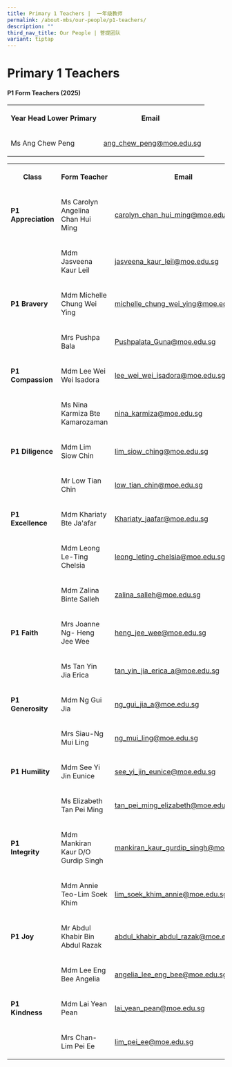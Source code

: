 ```yaml
---
title: Primary 1 Teachers |  一年级教师
permalink: /about-mbs/our-people/p1-teachers/
description: ""
third_nav_title: Our People | 菩提团队
variant: tiptap
---
```

<h1><strong>Primary 1 Teachers</strong></h1>
<h4><strong>P1 Form Teachers (2025)</strong></h4>
<p></p>
<table style="minWidth: 75px">
<colgroup>
<col>
<col>
<col>
</colgroup>
<tbody>
<tr>
<th rowspan="1" colspan="2">
<p>Year Head Lower Primary</p>
</th>
<th rowspan="1" colspan="1">
<p>Email&nbsp;&nbsp;</p>
</th>
</tr>
<tr>
<td rowspan="1" colspan="2">
<p>Ms Ang Chew Peng</p>
</td>
<td rowspan="1" colspan="1">
<p><a href="mailto:ang_chew_peng@moe.edu.sg" rel="noopener noreferrer nofollow" target="_blank">ang_chew_peng@moe.edu.sg</a>
</p>
</td>
</tr>
</tbody>
</table>
<p></p>
<table style="minWidth: 75px">
<colgroup>
<col>
<col>
<col>
</colgroup>
<tbody>
<tr>
<th rowspan="1" colspan="1">
<p>Class</p>
</th>
<th rowspan="1" colspan="1">
<p>Form Teacher</p>
</th>
<th rowspan="1" colspan="1">
<p>Email</p>
</th>
</tr>
<tr>
<td rowspan="1" colspan="1">
<p><strong>P1 Appreciation</strong>
</p>
</td>
<td rowspan="1" colspan="1">
<p>Ms Carolyn Angelina Chan Hui Ming</p>
</td>
<td rowspan="1" colspan="1">
<p><a href="mailto:carolyn_chan_hui_ming@moe.edu.sg" rel="noopener noreferrer nofollow" target="_blank">carolyn_chan_hui_ming@moe.edu.sg</a>
</p>
</td>
</tr>
<tr>
<td rowspan="1" colspan="1">
<p></p>
</td>
<td rowspan="1" colspan="1">
<p>Mdm Jasveena Kaur Leil</p>
</td>
<td rowspan="1" colspan="1">
<p><a href="mailto:jasveena_kaur_leil@moe.edu.sg" rel="noopener noreferrer nofollow" target="_blank">jasveena_kaur_leil@moe.edu.sg</a>
</p>
</td>
</tr>
<tr>
<td rowspan="1" colspan="1">
<p><strong>P1 Bravery</strong>
</p>
</td>
<td rowspan="1" colspan="1">
<p>Mdm Michelle Chung Wei Ying</p>
</td>
<td rowspan="1" colspan="1">
<p><a href="mailto:michelle_chung_wei_ying@moe.edu.sg" rel="noopener noreferrer nofollow" target="_blank">michelle_chung_wei_ying@moe.edu.sg</a>
</p>
</td>
</tr>
<tr>
<td rowspan="1" colspan="1">
<p></p>
</td>
<td rowspan="1" colspan="1">
<p>Mrs Pushpa Bala</p>
</td>
<td rowspan="1" colspan="1">
<p><a href="mailto:Pushpalata_Guna@moe.edu.sg" rel="noopener noreferrer nofollow" target="_blank">Pushpalata_Guna@moe.edu.sg</a>
</p>
</td>
</tr>
<tr>
<td rowspan="1" colspan="1">
<p><strong>P1 Compassion</strong>
</p>
</td>
<td rowspan="1" colspan="1">
<p>Mdm Lee Wei Wei Isadora</p>
</td>
<td rowspan="1" colspan="1">
<p><a href="mailto:lee_wei_wei_isadora@moe.edu.sg" rel="noopener noreferrer nofollow" target="_blank">lee_wei_wei_isadora@moe.edu.sg</a>
</p>
</td>
</tr>
<tr>
<td rowspan="1" colspan="1">
<p></p>
</td>
<td rowspan="1" colspan="1">
<p>Ms Nina Karmiza Bte Kamarozaman</p>
</td>
<td rowspan="1" colspan="1">
<p><a href="mailto:nina_karmiza@moe.edu.sg" rel="noopener noreferrer nofollow" target="_blank">nina_karmiza@moe.edu.sg</a>
</p>
</td>
</tr>
<tr>
<td rowspan="1" colspan="1">
<p><strong>P1 Diligence</strong>
</p>
</td>
<td rowspan="1" colspan="1">
<p>Mdm Lim Siow Chin</p>
</td>
<td rowspan="1" colspan="1">
<p><a href="mailto:lim_siow_ching@moe.edu.sg" rel="noopener noreferrer nofollow" target="_blank">lim_siow_ching@moe.edu.sg</a>
</p>
</td>
</tr>
<tr>
<td rowspan="1" colspan="1">
<p></p>
</td>
<td rowspan="1" colspan="1">
<p>Mr Low Tian Chin</p>
</td>
<td rowspan="1" colspan="1">
<p><a href="mailto:low_tian_chin@moe.edu.sg" rel="noopener noreferrer nofollow" target="_blank">low_tian_chin@moe.edu.sg</a>
</p>
</td>
</tr>
<tr>
<td rowspan="1" colspan="1">
<p><strong>P1 Excellence</strong>
</p>
</td>
<td rowspan="1" colspan="1">
<p>Mdm Khariaty Bte Ja'afar</p>
</td>
<td rowspan="1" colspan="1">
<p><a href="mailto:Khariaty_jaafar@moe.edu.sg" rel="noopener noreferrer nofollow" target="_blank">Khariaty_jaafar@moe.edu.sg</a>
</p>
</td>
</tr>
<tr>
<td rowspan="1" colspan="1">
<p></p>
</td>
<td rowspan="1" colspan="1">
<p>Mdm Leong Le-Ting Chelsia</p>
</td>
<td rowspan="1" colspan="1">
<p><a href="mailto:leong_leting_chelsia@moe.edu.sg" rel="noopener noreferrer nofollow" target="_blank">leong_leting_chelsia@moe.edu.sg</a>
</p>
</td>
</tr>
<tr>
<td rowspan="1" colspan="1">
<p></p>
</td>
<td rowspan="1" colspan="1">
<p>Mdm Zalina Binte Salleh</p>
</td>
<td rowspan="1" colspan="1">
<p><a href="mailto:zalina_salleh@moe.edu.sg" rel="noopener noreferrer nofollow" target="_blank">zalina_salleh@moe.edu.sg</a>
</p>
</td>
</tr>
<tr>
<td rowspan="1" colspan="1">
<p><strong>P1 Faith</strong>&nbsp;</p>
</td>
<td rowspan="1" colspan="1">
<p>Mrs Joanne Ng- Heng Jee Wee</p>
</td>
<td rowspan="1" colspan="1">
<p><a href="mailto:heng_jee_wee@moe.edu.sg" rel="noopener noreferrer nofollow" target="_blank">heng_jee_wee@moe.edu.sg</a>
</p>
</td>
</tr>
<tr>
<td rowspan="1" colspan="1">
<p></p>
</td>
<td rowspan="1" colspan="1">
<p>Ms Tan Yin Jia Erica</p>
</td>
<td rowspan="1" colspan="1">
<p><a href="mailto:tan_yin_jia_erica_a@moe.edu.sg" rel="noopener noreferrer nofollow" target="_blank">tan_yin_jia_erica_a@moe.edu.sg</a>
</p>
</td>
</tr>
<tr>
<td rowspan="1" colspan="1">
<p><strong>P1 Generosity</strong>&nbsp;&nbsp;</p>
</td>
<td rowspan="1" colspan="1">
<p>Mdm Ng Gui Jia</p>
</td>
<td rowspan="1" colspan="1">
<p><a href="mailto:ng_gui_jia_a@moe.edu.sg" rel="noopener noreferrer nofollow" target="_blank">ng_gui_jia_a@moe.edu.sg</a>
</p>
</td>
</tr>
<tr>
<td rowspan="1" colspan="1">
<p></p>
</td>
<td rowspan="1" colspan="1">
<p>Mrs Siau-Ng Mui Ling</p>
</td>
<td rowspan="1" colspan="1">
<p><a href="mailto:ng_mui_ling@moe.edu.sg" rel="noopener noreferrer nofollow" target="_blank">ng_mui_ling@moe.edu.sg</a>
</p>
</td>
</tr>
<tr>
<td rowspan="1" colspan="1">
<p><strong>P1 Humility</strong>&nbsp;</p>
</td>
<td rowspan="1" colspan="1">
<p>Mdm See Yi Jin Eunice</p>
</td>
<td rowspan="1" colspan="1">
<p><a href="mailto:see_yi_jin_eunice@moe.edu.sg" rel="noopener noreferrer nofollow" target="_blank">see_yi_jin_eunice@moe.edu.sg</a>
</p>
</td>
</tr>
<tr>
<td rowspan="1" colspan="1">
<p></p>
</td>
<td rowspan="1" colspan="1">
<p>Ms Elizabeth Tan Pei Ming</p>
</td>
<td rowspan="1" colspan="1">
<p><a href="mailto:tan_pei_ming_elizabeth@moe.edu.sg" rel="noopener noreferrer nofollow" target="_blank">tan_pei_ming_elizabeth@moe.edu.sg</a>
</p>
</td>
</tr>
<tr>
<td rowspan="1" colspan="1">
<p><strong>P1 Integrity&nbsp;&nbsp;</strong>&nbsp;&nbsp;&nbsp;</p>
</td>
<td rowspan="1" colspan="1">
<p>Mdm Mankiran Kaur D/O Gurdip Singh</p>
</td>
<td rowspan="1" colspan="1">
<p><a href="mailto:mankiran_kaur_gurdip_singh@moe.edu.sg" rel="noopener noreferrer nofollow" target="_blank">mankiran_kaur_gurdip_singh@moe.edu.sg</a>
</p>
</td>
</tr>
<tr>
<td rowspan="1" colspan="1">
<p></p>
</td>
<td rowspan="1" colspan="1">
<p>Mdm Annie Teo-Lim Soek Khim</p>
</td>
<td rowspan="1" colspan="1">
<p><a href="mailto:lim_soek_khim_annie@moe.edu.sg" rel="noopener noreferrer nofollow" target="_blank">lim_soek_khim_annie@moe.edu.sg</a>
</p>
</td>
</tr>
<tr>
<td rowspan="1" colspan="1">
<p><strong>P1 Joy</strong>
</p>
</td>
<td rowspan="1" colspan="1">
<p>Mr Abdul Khabir Bin Abdul Razak</p>
</td>
<td rowspan="1" colspan="1">
<p><a href="mailto:abdul_khabir_abdul_razak@moe.edu.sg" rel="noopener noreferrer nofollow" target="_blank">abdul_khabir_abdul_razak@moe.edu.sg</a>
</p>
</td>
</tr>
<tr>
<td rowspan="1" colspan="1">
<p></p>
</td>
<td rowspan="1" colspan="1">
<p>Mdm Lee Eng Bee Angelia</p>
</td>
<td rowspan="1" colspan="1">
<p><a href="mailto:angelia_lee_eng_bee@moe.edu.sg" rel="noopener noreferrer nofollow" target="_blank">angelia_lee_eng_bee@moe.edu.sg</a>
</p>
</td>
</tr>
<tr>
<td rowspan="1" colspan="1">
<p><strong>P1 Kindness</strong>&nbsp;</p>
</td>
<td rowspan="1" colspan="1">
<p>Mdm Lai Yean Pean</p>
</td>
<td rowspan="1" colspan="1">
<p><a href="mailto:lai_yean_pean@moe.edu.sg" rel="noopener noreferrer nofollow" target="_blank">lai_yean_pean@moe.edu.sg</a>
</p>
</td>
</tr>
<tr>
<td rowspan="1" colspan="1">
<p></p>
</td>
<td rowspan="1" colspan="1">
<p>Mrs Chan-Lim Pei Ee</p>
</td>
<td rowspan="1" colspan="1">
<p><a href="mailto:lim_pei_ee@moe.edu.sg" rel="noopener noreferrer nofollow" target="_blank">lim_pei_ee@moe.edu.sg</a>
</p>
</td>
</tr>
</tbody>
</table>
<p></p>